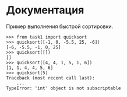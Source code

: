 # Документация

Пример выполнения быстрой сортировки.

    >>> from task1 import quicksort
    >>> quicksort([-1, 0, -5.5, 25, -6])
    [-6, -5.5, -1, 0, 25]
    >>> quicksort([])
    []
    >>> quicksort([4, 4, 1, 5, 1, 6])
    [1, 1, 4, 4, 5, 6]
    >>> quicksort(5)
    Traceback (most recent call last):
        ...
    TypeError: 'int' object is not subscriptable
